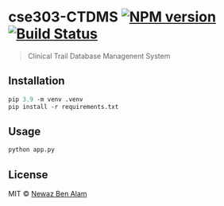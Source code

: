 # cse303-CTDMS [![NPM version](https://badge.fury.io/js/cse303-CTDMS.svg)](https://npmjs.org/package/cse303-CTDMS) [![Build Status](https://travis-ci.org/newazbenalam/cse303-CTDMS.svg?branch=master)](https://travis-ci.org/newazbenalam/cse303-CTDMS)

> Clinical Trail Database Managenent System

## Installation

```ps
pip 3.9 -m venv .venv
pip install -r requirements.txt
```

## Usage

```ps
python app.py
```

## License

MIT © [Newaz Ben Alam]()
